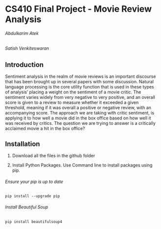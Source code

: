 # CS410 Final Project - Movie Review Analysis
######                        Abdulkarim Atek
######                        Satish Venkiteswaran

## Introduction
Sentiment analysis in the realm of movie reviews is an important discourse that has been brought up in several papers with some discussion. Natural language processing is the core utility function that is used in these types of analysis’ placing a weight on the sentiment of a movie critic. The sentiment varies widely from very negative to very positive, and an overall score is given to a review to measure whether it exceeded a given threshold, meaning if it was overall a positive or negative review, with an accompanying score. The approach we are taking with critic sentiment, is applying it to how well a movie did in the box office based on how well it was received by critics. The question we are trying to answer is a critically acclaimed movie a hit in the box office?

## Installation
1. Download all the files in the github folder

2. Install Python Packages. Use Command line to install packages using pip.


###### Ensure your pip is up to date
```
pip install --upgrade pip
``` 
###### Install Beautiful Soup
``` 
pip install beautifulsoup4
``` 



